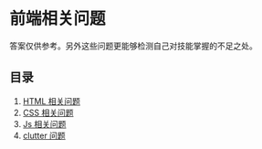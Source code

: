 # 前端相关问题
答案仅供参考。另外这些问题更能够检测自己对技能掌握的不足之处。


## 目录
1. [HTML 相关问题](html.md/#html-quesition)
2. [CSS 相关问题](css.md/#css-quesition)
3. [Js 相关问题](js.md/#js-quesition)
4. [clutter 问题](clutter.md/#clutter-quesition)
    
    










